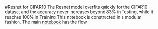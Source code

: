 #Resnet for CIFAR10
The Resnet model overfits quickly for the CIFAR10 dataset and the accuracy never increases beyond 83% in Testing, while it reaches 100% in Training
This notebook is constructed in a modular fashion. The main [notebook](https://github.com/truesrini/ExtensiveVisionAIProgramBatch2/blob/master/Session8%20Assignment/EVA4B2_Session8_Assignment_V1.ipynb) has the flow
